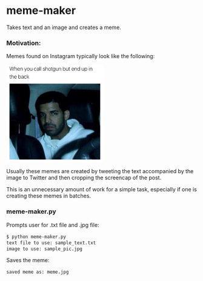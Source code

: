 # meme-maker
Takes text and an image and creates a meme.

### Motivation:

Memes found on Instagram typically look like the following:

<img src="./docs/twitter_screencap_meme.jpg" width="256px" alt="">

Usually these memes are created by tweeting the text accompanied by the image to Twitter and then cropping the screencap of the post. 

This is an unnecessary amount of work for a simple task, especially if one is creating these memes in batches. 

### meme-maker.py

Prompts user for .txt file and .jpg file:

~~~
$ python meme-maker.py
text file to use: sample_text.txt
image to use: sample_pic.jpg
~~~

Saves the meme:

~~~
saved meme as: meme.jpg
~~~


